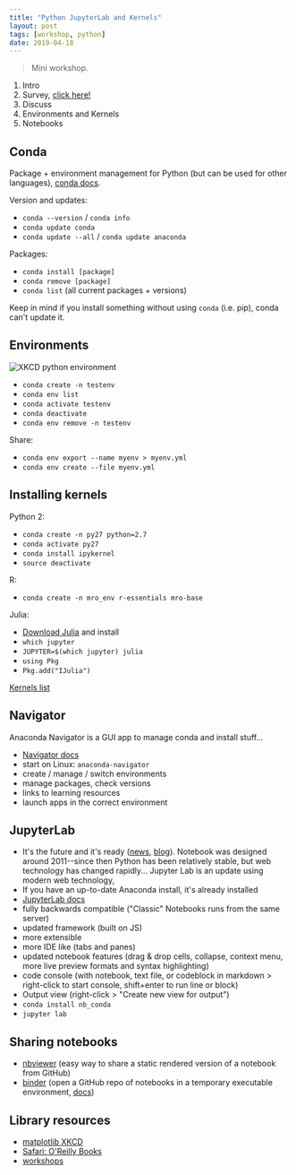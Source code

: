 ```yaml
---
title: "Python JupyterLab and Kernels"
layout: post
tags: [workshop, python]
date: 2019-04-18
---
```


> Mini workshop.

1. Intro
2. Survey, [click here!](https://docs.google.com/forms/d/e/1FAIpQLSdcjgn14HTf2PR4Iifu_yCGJTvjFp1anoccBtKlmagjYirsPQ/viewform?usp=sf_link)
3. Discuss 
4. Environments and Kernels
5. Notebooks

## Conda 

Package + environment management for Python (but can be used for other languages), [conda docs](https://conda.io/en/latest/).

Version and updates: 

- `conda --version` / `conda info`
- `conda update conda` 
- `conda update --all` / `conda update anaconda`

Packages: 

- `conda install [package]`
- `conda remove [package]`
- `conda list` (all current packages + versions)

Keep in mind if you install something without using `conda` (i.e. pip), conda can't update it.

## Environments 

![XKCD python environment](https://imgs.xkcd.com/comics/python_environment.png)

- `conda create -n testenv`
- `conda env list`
- `conda activate testenv`
- `conda deactivate`
- `conda env remove -n testenv`

Share:

- `conda env export --name myenv > myenv.yml`
- `conda env create --file myenv.yml`

## Installing kernels

Python 2:

- `conda create -n py27 python=2.7`
- `conda activate py27`
- `conda install ipykernel`
- `source deactivate`

R: 

- `conda create -n mro_env r-essentials mro-base`

Julia:

- [Download Julia](http://julialang.org/downloads/) and install
- `which jupyter`
- `JUPYTER=$(which jupyter) julia`
- `using Pkg`
- `Pkg.add("IJulia")`

[Kernels list](https://github.com/jupyter/jupyter/wiki/Jupyter-kernels)

## Navigator 

Anaconda Navigator is a GUI app to manage conda and install stuff...

- [Navigator docs](https://docs.anaconda.com/anaconda/navigator/)
- start on Linux: `anaconda-navigator`
- create / manage / switch environments
- manage packages, check versions
- links to learning resources 
- launch apps in the correct environment

## JupyterLab 

- It's the future and it's ready ([news](https://blog.jupyter.org/jupyterlab-is-ready-for-users-5a6f039b8906), [blog](https://towardsdatascience.com/jupyter-lab-evolution-of-the-jupyter-notebook-5297cacde6b)). Notebook was designed around 2011--since then Python has been relatively stable, but web technology has changed rapidly... Jupyter Lab is an update using modern web technology, 
- If you have an up-to-date Anaconda install, it's already installed
- [JupyterLab docs](https://jupyterlab.readthedocs.io/en/stable/index.html)
- fully backwards compatible ("Classic" Notebooks runs from the same server)
- updated framework (built on JS)
- more extensible
- more IDE like (tabs and panes)
- updated notebook features (drag & drop cells, collapse, context menu, more live preview formats and syntax highlighting)
- code console (with notebook, text file, or codeblock in markdown > right-click to start console, shift+enter to run line or block)
- Output view (right-click > "Create new view for output")
- `conda install nb_conda`
- `jupyter lab`

## Sharing notebooks 

- [nbviewer](https://nbviewer.jupyter.org/) (easy way to share a static rendered version of a notebook from GitHub)
- [binder](https://mybinder.org/) (open a GitHub repo of notebooks in a temporary executable environment, [docs](https://mybinder.readthedocs.io/en/latest/))

## Library resources

- [matplotlib XKCD](https://matplotlib.org/gallery/showcase/xkcd.html)
- [Safari: O'Reilly Books](https://uidaho.idm.oclc.org/login?url=https://www.safaribooksonline.com/library/view/temporary-access/)
- [workshops](https://www.lib.uidaho.edu/services/workshops/)
